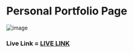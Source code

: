 # Personal Portfolio Page
![image](https://github.com/furkeyy706/my-portfolio/assets/143030772/ea157b9c-506a-4b79-8968-503ddad17df7)

### Live Link = <a href="https://delightful-glacier-0793ca21e.5.azurestaticapps.net/">LIVE LINK</a>
